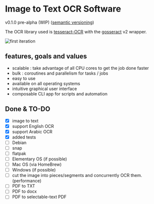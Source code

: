 # Image to Text OCR Software

v0.1.0 pre-alpha (WIP) ([semantic versioning](semanticVersioning.md))

The OCR library used is [tesseract-OCR](https://github.com/tesseract-ocr/tesseract) with the [gosseract](https://github.com/otiai10/gosseract) v2 wrapper.

![first iteration](./screenshots/1st-iteration.png)

## features, goals and values

- scalable : take advantage of all CPU cores to get the job done faster
- bulk : coroutines and parallelism for tasks / jobs
- easy to use
- available on all operating systems
- intuitive graphical user interface
- composable CLI app for scripts and automation

## Done & TO-DO

- [x] image to text
- [x] support English OCR
- [x] support Arabic OCR
- [x] added tests
- [ ] Debian
- [ ] snap
- [ ] flatpak
- [ ] Elementary OS (if possible)
- [ ] Mac OS (via HomeBrew)
- [ ] Windows (if possible)
- [ ] cut the image into pieces/segments and concurrently OCR them. (performance)
- [ ] PDF to TXT
- [ ] PDF to docx
- [ ] PDF to selectable-text PDF
